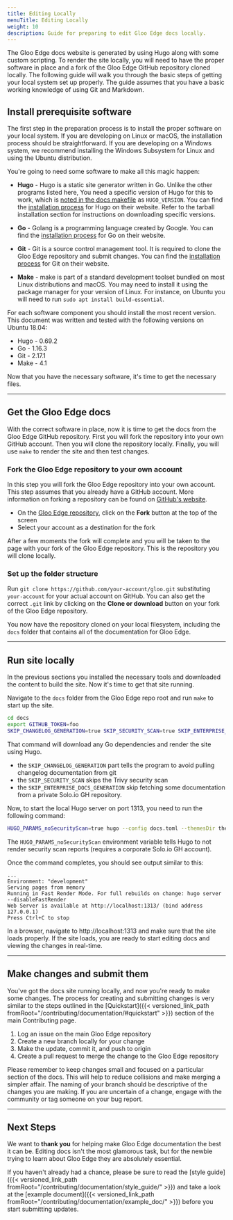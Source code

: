 ```yaml
---
title: Editing Locally
menuTitle: Editing Locally
weight: 10
description: Guide for preparing to edit Gloo Edge docs locally.
---
```


The Gloo Edge docs website is generated by using Hugo along with some custom scripting. To render the site locally, you will need to have the proper software in place and a fork of the Gloo Edge GitHub repository cloned locally.  The following guide will walk you through the basic steps of getting your local system set up properly. The guide assumes that you have a basic working knowledge of using Git and Markdown.

## Install prerequisite software

The first step in the preparation process is to install the proper software on your local system. If you are developing on Linux or macOS, the installation process should be straightforward. If you are developing on a Windows system, we recommend installing the Windows Subsystem for Linux and using the Ubuntu distribution.

You're going to need some software to make all this magic happen:

* **Hugo** - Hugo is a static site generator written in Go. Unlike the other programs listed here, You need a specific version of Hugo for this to work, which is [noted in the docs makefile](https://github.com/solo-io/gloo/blob/master/docs/Makefile#L26) as `HUGO_VERSION`. You can find the [installation process](https://gohugo.io/getting-started/installing/) for Hugo on their website. Refer to the tarball installation section for instructions on downloading specific versions.

* **Go** - Golang is a programming language created by Google. You can find the [installation process](https://golang.org/doc/install) for Go on their website.

* **Git** - Git is a source control management tool. It is required to clone the Gloo Edge repository and submit changes. You can find the [installation process](https://git-scm.com/book/en/v2/Getting-Started-Installing-Git) for Git on their website.

* **Make** - make is part of a standard development toolset bundled on most Linux distributions and macOS. You may need to install it using the package manager for your version of Linux. For instance, on Ubuntu you will need to run `sudo apt install build-essential`.

For each software component you should install the most recent version. This document was written and tested with the following versions on Ubuntu 18.04:

* Hugo - 0.69.2
* Go - 1.16.3
* Git - 2.17.1
* Make - 4.1

Now that you have the necessary software, it's time to get the necessary files.

---

## Get the Gloo Edge docs

With the correct software in place, now it is time to get the docs from the Gloo Edge GitHub repository. First you will fork the repository into your own GitHub account. Then you will clone the repository locally. Finally, you will use `make` to render the site and then test changes.

### Fork the Gloo Edge repository to your own account

In this step you will fork the Gloo Edge repository into your own account. This step assumes that you already have a GitHub account. More information on forking a repository can be found on [GitHub's website](https://guides.github.com/activities/forking/).

* On the [Gloo Edge repository](https://github.com/solo-io/gloo), click on the **Fork** button at the top of the screen
* Select your account as a destination for the fork

After a few moments the fork will complete and you will be taken to the page with your fork of the Gloo Edge repository. This is the repository you will clone locally.

### Set up the folder structure

Run `git clone https://github.com/your-account/gloo.git` substituting `your-account` for your actual account on GitHub. You can also get the correct `.git` link by clicking on the **Clone or download** button on your fork of the Gloo Edge repository.

You now have the repository cloned on your local filesystem, including the `docs` folder that contains all of the documentation for Gloo Edge.

---

## Run site locally

In the previous sections you installed the necessary tools and downloaded the content to build the site. Now it's time to get that site running.

Navigate to the `docs` folder from the Gloo Edge repo root and run `make` to start up the site.

```bash
cd docs
export GITHUB_TOKEN=foo
SKIP_CHANGELOG_GENERATION=true SKIP_SECURITY_SCAN=true SKIP_ENTERPRISE_DOCS_GENERATION=true make serve-site -b
```

That command will download any Go dependencies and render the site using Hugo.
- the `SKIP_CHANGELOG_GENERATION` part tells the program to avoid pulling changelog documentation from git
- the `SKIP_SECURITY_SCAN` skips the Trivy security scan
- the `SKIP_ENTERPRISE_DOCS_GENERATION` skip fetching some documentation from a private Solo.io GH repository.

Now, to start the local Hugo server on port 1313, you need to run the following command:

```bash
HUGO_PARAMS_noSecurityScan=true hugo --config docs.toml --themesDir themes server -D
```

The `HUGO_PARAMS_noSecurityScan` environment variable tells Hugo to not render security scan reports (requires a corporate Solo.io GH account).

Once the command completes, you should see output similar to this:

```console
...
Environment: "development"
Serving pages from memory
Running in Fast Render Mode. For full rebuilds on change: hugo server --disableFastRender
Web Server is available at http://localhost:1313/ (bind address 127.0.0.1)
Press Ctrl+C to stop
```

In a browser, navigate to http://localhost:1313 and make sure that the site loads properly. If the site loads, you are ready to start editing docs and viewing the changes in real-time.

---

## Make changes and submit them

You've got the docs site running locally, and now you're ready to make some changes. The process for creating and submitting changes is very similar to the steps outlined in the [Quickstart]({{< versioned_link_path fromRoot="/contributing/documentation/#quickstart" >}}) section of the main Contributing page.

1. Log an issue on the main Gloo Edge repository 
2. Create a new branch locally for your change
3. Make the update, commit it, and push to origin
4. Create a pull request to merge the change to the Gloo Edge repository

Please remember to keep changes small and focused on a particular section of the docs. This will help to reduce collisions and make merging a simpler affair. The naming of your branch should be descriptive of the changes you are making. If you are uncertain of a change, engage with the community or tag someone on your bug report.

---

## Next Steps

We want to **thank you** for helping make Gloo Edge documentation the best it can be. Editing docs isn't the most glamorous task, but for the newbie trying to learn about Gloo Edge they are absolutely essential.

If you haven't already had a chance, please be sure to read the [style guide]({{< versioned_link_path fromRoot="/contributing/documentation/style_guide/" >}}) and take a look at the [example document]({{< versioned_link_path fromRoot="/contributing/documentation/example_doc/" >}}) before you start submitting updates.
